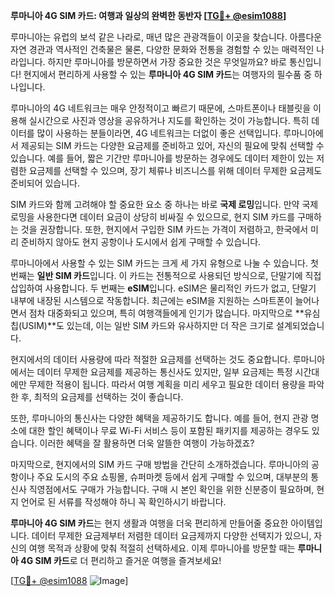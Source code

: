 **루마니아 4G SIM 카드: 여행과 일상의 완벽한 동반자 [[TG💪+ @esim1088](https://t.me/s/esim1088)]**

루마니아는 유럽의 보석 같은 나라로, 매년 많은 관광객들이 이곳을 찾습니다. 아름다운 자연 경관과 역사적인 건축물은 물론, 다양한 문화와 전통을 경험할 수 있는 매력적인 나라입니다. 하지만 루마니아를 방문하면서 가장 중요한 것은 무엇일까요? 바로 통신입니다! 현지에서 편리하게 사용할 수 있는 **루마니아 4G SIM 카드**는 여행자의 필수품 중 하나입니다.

루마니아의 4G 네트워크는 매우 안정적이고 빠르기 때문에, 스마트폰이나 태블릿을 이용해 실시간으로 사진과 영상을 공유하거나 지도를 확인하는 것이 가능합니다. 특히 데이터를 많이 사용하는 분들이라면, 4G 네트워크는 더없이 좋은 선택입니다. 루마니아에서 제공되는 SIM 카드는 다양한 요금제를 준비하고 있어, 자신의 필요에 맞춰 선택할 수 있습니다. 예를 들어, 짧은 기간만 루마니아를 방문하는 경우에도 데이터 제한이 있는 저렴한 요금제를 선택할 수 있으며, 장기 체류나 비즈니스를 위해 데이터 무제한 요금제도 준비되어 있습니다.

SIM 카드와 함께 고려해야 할 중요한 요소 중 하나는 바로 **국제 로밍**입니다. 만약 국제 로밍을 사용한다면 데이터 요금이 상당히 비싸질 수 있으므로, 현지 SIM 카드를 구매하는 것을 권장합니다. 또한, 현지에서 구입한 SIM 카드는 가격이 저렴하고, 한국에서 미리 준비하지 않아도 현지 공항이나 도시에서 쉽게 구매할 수 있습니다.

루마니아에서 사용할 수 있는 SIM 카드는 크게 세 가지 유형으로 나눌 수 있습니다. 첫 번째는 **일반 SIM 카드**입니다. 이 카드는 전통적으로 사용되던 방식으로, 단말기에 직접 삽입하여 사용합니다. 두 번째는 **eSIM**입니다. eSIM은 물리적인 카드가 없고, 단말기 내부에 내장된 시스템으로 작동합니다. 최근에는 eSIM을 지원하는 스마트폰이 늘어나면서 점차 대중화되고 있으며, 특히 여행객들에게 인기가 많습니다. 마지막으로 **유심칩(USIM)**도 있는데, 이는 일반 SIM 카드와 유사하지만 더 작은 크기로 설계되었습니다.

현지에서의 데이터 사용량에 따라 적절한 요금제를 선택하는 것도 중요합니다. 루마니아에서는 데이터 무제한 요금제를 제공하는 통신사도 있지만, 일부 요금제는 특정 시간대에만 무제한 적용이 됩니다. 따라서 여행 계획을 미리 세우고 필요한 데이터 용량을 파악한 후, 최적의 요금제를 선택하는 것이 좋습니다.

또한, 루마니아의 통신사는 다양한 혜택을 제공하기도 합니다. 예를 들어, 현지 관광 명소에 대한 할인 혜택이나 무료 Wi-Fi 서비스 등이 포함된 패키지를 제공하는 경우도 있습니다. 이러한 혜택을 잘 활용하면 더욱 알뜰한 여행이 가능하겠죠?

마지막으로, 현지에서의 SIM 카드 구매 방법을 간단히 소개하겠습니다. 루마니아의 공항이나 주요 도시의 주요 쇼핑몰, 슈퍼마켓 등에서 쉽게 구매할 수 있으며, 대부분의 통신사 직영점에서도 구매가 가능합니다. 구매 시 본인 확인을 위한 신분증이 필요하며, 현지 언어로 된 서류를 작성해야 하니 꼭 확인하시기 바랍니다.

**루마니아 4G SIM 카드**는 현지 생활과 여행을 더욱 편리하게 만들어줄 중요한 아이템입니다. 데이터 무제한 요금제부터 저렴한 데이터 요금제까지 다양한 선택지가 있으니, 자신의 여행 목적과 상황에 맞춰 적절히 선택하세요. 이제 루마니아를 방문할 때는 **루마니아 4G SIM 카드**로 더 편리하고 즐거운 여행을 즐겨보세요!

[[TG💪+ @esim1088](https://t.me/s/esim1088) ![Image](https://i.postimg.cc/Y0z9fWf4/image.png)]